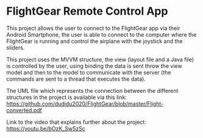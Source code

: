 # FlightGear Remote Control App

This project allows the user to connect to the FlightGear app via their Android Smartphone, the user is able to connect to the computer where the FlightGear is running and control the airplane with the joystick and the sliders.

This project uses the MVVM structure, the view (layout file and a Java file) is controlled by the user, using binding the data is sent throw the view model and then to the model to communicate with the server (the commands are sent to a thread that executes the data).

The UML file which represents the connection between the different structures in the project is available via this link: https://github.com/dudidu2020/FlightGear/blob/master/Flight-converted.pdf

Link to the video that explains further about the project: https://youtu.be/bOzK_Sw5zSc
